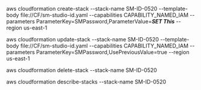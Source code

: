 aws cloudformation create-stack --stack-name SM-ID-0520 --template-body file://CF/sm-studio-id.yaml --capabilities CAPABILITY_NAMED_IAM  --parameters ParameterKey=SMPassword,ParameterValue=***SET This*** --region us-east-1

aws cloudformation update-stack --stack-name SM-ID-0520 --template-body file://CF/sm-studio-id.yaml --capabilities CAPABILITY_NAMED_IAM  --parameters ParameterKey=SMPassword,UsePreviousValue=true --region us-east-1

aws cloudformation delete-stack --stack-name SM-ID-0520 

aws cloudformation describe-stacks  --stack-name SM-ID-0520